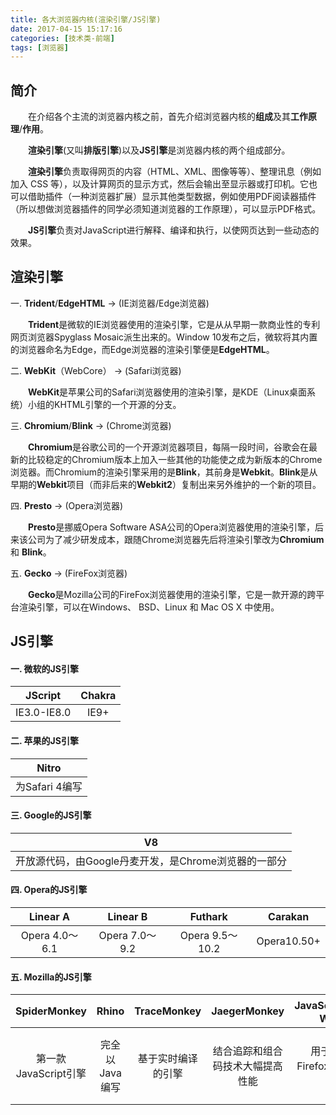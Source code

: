 ```yaml
---
title: 各大浏览器内核(渲染引擎/JS引擎)
date: 2017-04-15 15:17:16
categories: [技术类-前端]
tags: [浏览器]
---
```

## 简介
&emsp;&emsp;在介绍各个主流的浏览器内核之前，首先介绍浏览器内核的**组成**及其**工作原理**/**作用**。

&emsp;&emsp;**渲染引擎**(又叫**排版引擎**)以及**JS引擎**是浏览器内核的两个组成部分。

&emsp;&emsp;**渲染引擎**负责取得网页的内容（HTML、XML、图像等等）、整理讯息（例如加入 CSS 等），以及计算网页的显示方式，然后会输出至显示器或打印机。它也可以借助插件（一种浏览器扩展）显示其他类型数据，例如使用PDF阅读器插件（所以想做浏览器插件的同学必须知道浏览器的工作原理），可以显示PDF格式。

&emsp;&emsp;**JS引擎**负责对JavaScript进行解释、编译和执行，以使网页达到一些动态的效果。

## 渲染引擎
一. **Trident**/**EdgeHTML** -> (IE浏览器/Edge浏览器)

&emsp;&emsp;**Trident**是微软的IE浏览器使用的渲染引擎，它是从从早期一款商业性的专利网页浏览器Spyglass Mosaic派生出来的。Window 10发布之后，微软将其内置的浏览器命名为Edge，而Edge浏览器的渲染引擎便是**EdgeHTML**。

二. **WebKit**（WebCore） -> (Safari浏览器)

&emsp;&emsp;**WebKit**是苹果公司的Safari浏览器使用的渲染引擎，是KDE（Linux桌面系统）小组的KHTML引擎的一个开源的分支。

三. **Chromium**/**Blink** -> (Chrome浏览器)

&emsp;&emsp;**Chromium**是谷歌公司的一个开源浏览器项目，每隔一段时间，谷歌会在最新的比较稳定的Chromium版本上加入一些其他的功能使之成为新版本的Chrome浏览器。而Chromium的渲染引擎采用的是**Blink**，其前身是**Webkit**。**Blink**是从早期的**Webkit**项目（而非后来的**Webkit2**）复制出来另外维护的一个新的项目。

四. **Presto** -> (Opera浏览器)

&emsp;&emsp;**Presto**是挪威Opera Software ASA公司的Opera浏览器使用的渲染引擎，后来该公司为了减少研发成本，跟随Chrome浏览器先后将渲染引擎改为**Chromium** 和 **Blink**。

五. **Gecko** -> (FireFox浏览器)

&emsp;&emsp;**Gecko**是Mozilla公司的FireFox浏览器使用的渲染引擎，它是一款开源的跨平台渲染引擎，可以在Windows、 BSD、Linux 和 Mac OS X 中使用。

## JS引擎
#### 一. 微软的JS引擎
|JScript|Chakra|
|:---:|:---:|
|IE3.0-IE8.0|IE9+|

#### 二. 苹果的JS引擎
|Nitro|
|:---:|
|为Safari 4编写|

#### 三. Google的JS引擎
|V8|
|:---:|
|开放源代码，由Google丹麦开发，是Chrome浏览器的一部分|

#### 四. Opera的JS引擎
|Linear A|Linear B|Futhark|Carakan|
|:---:|:---:|:---:|:---:|
|Opera 4.0～6.1|Opera 7.0～9.2|Opera 9.5～10.2|Opera10.50+|

#### 五. Mozilla的JS引擎
|SpiderMonkey|Rhino|TraceMonkey|JaegerMonkey|JavaScriptCore、WebKit|IonMonkey|OdinMonkey|
|:---:|:---:|:---:|:---:|:---:|:---:|:---:|
|第一款JavaScript引擎|完全以Java编写|基于实时编译的引擎|结合追踪和组合码技术大幅提高性能|用于Mozilla Firefox 4.0以上版本|可以对JavaScript编译后的结果进行优化|可以对asm.js进行优化，用于Mozilla Firefox 22.0以上版本|